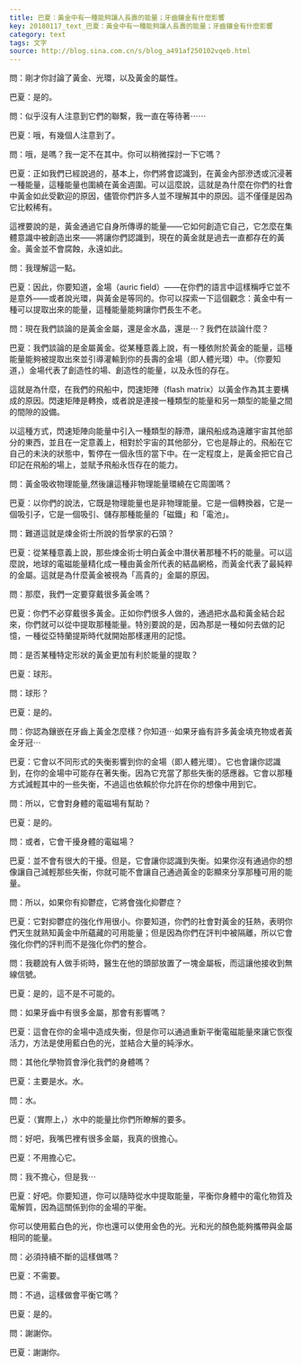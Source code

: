 ```yaml
---
title: 巴夏：黃金中有一種能夠讓人長壽的能量；牙齒鑲金有什麼影響
key: 20180117_text_巴夏：黃金中有一種能夠讓人長壽的能量；牙齒鑲金有什麼影響
category: text
tags: 文字
source: http://blog.sina.com.cn/s/blog_a491af250102vqeb.html
---
```


問：剛才你討論了黃金、光環，以及黃金的屬性。

巴夏：是的。

問：似乎沒有人注意到它們的聯繫，我一直在等待著⋯⋯

巴夏：哦，有幾個人注意到了。

問：哦，是嗎？我一定不在其中。你可以稍微探討一下它嗎？

巴夏：正如我們已經說過的，基本上，你們將會認識到，在黃金內部滲透或沉浸著一種能量，這種能量也圍繞在黃金週圍。可以這麼說，這就是為什麼在你們的社會中黃金如此受歡迎的原因，儘管你們許多人並不理解其中的原因。這不僅僅是因為它比較稀有。

這裡要說的是，黃金通過它自身所傳導的能量——它如何創造它自己，它怎麼在集體意識中被創造出來——將讓你們認識到，現在的黃金就是過去一直都存在的黃金。黃金並不會腐蝕，永遠如此。

問：我理解這一點。

巴夏：因此，你要知道，金場（auric field）——在你們的語言中這樣稱呼它並不是意外——或者說光環，與黃金是等同的。你可以探索一下這個觀念：黃金中有一種可以提取出來的能量，這種能量能夠讓你們長生不老。

問：現在我們談論的是黃金金屬，還是金水晶，還是⋯？我們在談論什麼？

巴夏：我們談論的是金屬黃金。從某種意義上說，有一種依附於黃金的能量，這種能量能夠被提取出來並引導灌輸到你的長壽的金場（即人體光環）中。（你要知道，）金場代表了創造性的場、創造性的能量，以及永恆的存在。

這就是為什麼，在我們的飛船中，閃速矩陣（flash matrix）以黃金作為其主要構成的原因。閃速矩陣是轉換，或者說是連接一種類型的能量和另一類型的能量之間的間隙的設備。

以這種方式，閃速矩陣向能量中引入一種類型的靜滯，讓飛船成為遠離宇宙其他部分的東西，並且在一定意義上，相對於宇宙的其他部分，它也是靜止的。飛船在它自己的未決的狀態中，暫停在一個永恆的當下中。在一定程度上，是黃金把它自己印記在飛船的場上，並賦予飛船永恆存在的能力。

問：黃金吸收物理能量,然後讓這種非物理能量環繞在它周圍嗎？

巴夏：以你們的說法，它既是物理能量也是非物理能量。它是一個轉換器，它是一個吸引子，它是一個吸引、儲存那種能量的「磁鐵」和「電池」。

問：難道這就是煉金術士所說的哲學家的石頭？

巴夏：從某種意義上說，那些煉金術士明白黃金中潛伏著那種不朽的能量。可以這麼說，地球的電磁能量精化成一種由黃金所代表的結晶網格，而黃金代表了最純粹的金屬。這就是為什麼黃金被視為「高貴的」金屬的原因。

問：那麼，我們一定要穿戴很多黃金嗎？

巴夏：你們不必穿戴很多黃金。正如你們很多人做的，通過把水晶和黃金結合起來，你們就可以從中提取那種能量。特別要說的是，因為那是一種如何去做的記憶，一種從亞特蘭提斯時代就開始那樣運用的記憶。

問：是否某種特定形狀的黃金更加有利於能量的提取？

巴夏：球形。

問：球形？

巴夏：是的。

問：你認為鑲嵌在牙齒上黃金怎麼樣？你知道⋯如果牙齒有許多黃金填充物或者黃金牙冠⋯

巴夏：它會以不同形式的失衡影響到你的金場（即人體光環）。它也會讓你認識到，在你的金場中可能存在著失衡。因為它充當了那些失衡的感應器。它會以那種方式減輕其中的一些失衡，不過這也依賴於你允許在你的想像中用到它。

問：所以，它會對身體的電磁場有幫助？

巴夏：是的。

問：或者，它會干擾身體的電磁場？

巴夏：並不會有很大的干擾。但是，它會讓你認識到失衡。如果你沒有通過你的想像讓自己減輕那些失衡，你就可能不會讓自己通過黃金的彰顯來分享那種可用的能量。

問：所以，如果你有抑鬱症，它將會強化抑鬱症？

巴夏：它對抑鬱症的強化作用很小。你要知道，你們的社會對黃金的狂熱，表明你們天生就熟知黃金中所蘊藏的可用能量；但是因為你們在評判中被隔離，所以它會強化你們的評判而不是強化你們的整合。

問：我聽說有人做手術時，醫生在他的頭部放置了一塊金屬板，而這讓他接收到無線信號。

巴夏：是的，這不是不可能的。

問：如果牙齒中有很多金屬，那會有影響嗎？

巴夏：這會在你的金場中造成失衡，但是你可以通過重新平衡電磁能量來讓它恢復活力，方法是使用藍白色的光，並結合大量的純淨水。

問：其他化學物質會淨化我們的身體嗎？

巴夏：主要是水。水。

問：水。

巴夏：（實際上，）水中的能量比你們所瞭解的要多。

問：好吧，我嘴巴裡有很多金屬，我真的很擔心。

巴夏：不用擔心它。

問：我不擔心，但是我⋯

巴夏：好吧。你要知道，你可以隨時從水中提取能量，平衡你身體中的電化物質及電解質，因為這關係到你的金場的平衡。

你可以使用藍白色的光，你也還可以使用金色的光。光和光的顏色能夠攜帶與金屬相同的能量。

問：必須持續不斷的這樣做嗎？

巴夏：不需要。

問：不過，這樣做會平衡它嗎？

巴夏：是的。

問：謝謝你。

巴夏：謝謝你。
